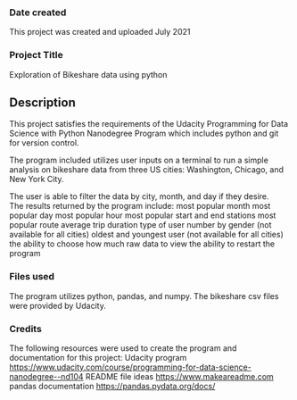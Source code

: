 ### Date created
This project was created and uploaded July 2021

### Project Title
Exploration of Bikeshare data using python

## Description
This project satisfies the requirements of the Udacity Programming for Data Science with Python Nanodegree Program which includes python and git for version control.

The program included utilizes user inputs on a terminal to run a simple analysis on bikeshare data from three US cities: Washington, Chicago, and New York City.

The user is able to filter the data by city, month, and day if they desire.  
The results returned by the program include:
most popular month
most popular day
most popular hour
most popular start and end stations
most popular route
average trip duration
type of user
number by gender (not available for all cities)
oldest and youngest user (not available for all cities)
the ability to choose how much raw data to view
the ability to restart the program

### Files used
The program utilizes python, pandas, and numpy.
The bikeshare csv files were provided by Udacity.

### Credits
The following resources were used to create the program and documentation for this project:
Udacity program https://www.udacity.com/course/programming-for-data-science-nanodegree--nd104
README file ideas https://www.makeareadme.com
pandas documentation https://pandas.pydata.org/docs/
